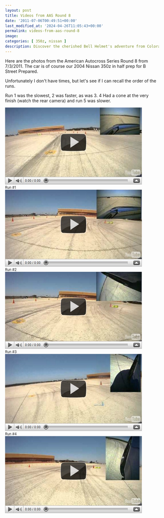 ```yaml
---
layout: post
title: Videos from AAS Round 8
date: '2011-07-06T00:49:51+00:00'
last_modified_at: '2024-04-26T11:05:43+00:00'
permalink: videos-from-aas-round-8
image:
categories: [ 350z, nissan ]
description: Discover the cherished Bell Helmet's adventure from Colorado to California, lost during a move, and its unexpected reunion with the owner.
---
```


Here are the photos from the American Autocross Series Round 8 from 7/3/2011. The car is of course our 2004 Nissan 350z in half prep for B Street Prepared.

Unfortunately I don't have times, but let's see if I can recall the order of the runs.

Run 1 was the slowest, 2 was faster, as was 3. 4 Had a cone at the very finish (watch the rear camera) and run 5 was slower.

<div style="padding-bottom: 0px; margin: 0px; padding-left: 0px; padding-right: 0px; display: inline; float: none; padding-top: 0px" id="scid:5737277B-5D6D-4f48-ABFC-DD9C333F4C5D:8477d17b-f384-4478-aeca-25daff4fc5c1" class="wlWriterEditableSmartContent"><div id="604b061d-43fe-481e-94d2-4f5d8f6dc450" style="margin: 0px; padding: 0px; display: inline;"><div><a href="https://www.youtube.com/watch?v=oaOHuYZOKVY&amp;feature=youtube_gdata_player" target="_new"><img src="/assets/images/PublishThumbnails/Windows-Live-Writer/aa8a8ef8fc27_1307B/video2a72ba20a731.jpg" style="border-style: none" galleryimg="no" onload="var downlevelDiv = document.getElementById('604b061d-43fe-481e-94d2-4f5d8f6dc450'); downlevelDiv.innerHTML = "&lt;div&gt;&lt;object width=\"448\" height=\"252\"&gt;&lt;param name=\"movie\" value=\"https://www.youtube.com/v/oaOHuYZOKVY?hl=en&amp;hd=1\"&gt;&lt;\/param&gt;&lt;embed src=\"https://www.youtube.com/v/oaOHuYZOKVY?hl=en&amp;hd=1\" type=\"application/x-shockwave-flash\" width=\"448\" height=\"252\"&gt;&lt;\/embed&gt;&lt;\/object&gt;&lt;\/div&gt;";" alt=""></a></div></div><div style="width:448px;clear:both;font-size:.8em">Run #1</div></div>  <div style="padding-bottom: 0px; margin: 0px; padding-left: 0px; padding-right: 0px; display: inline; float: none; padding-top: 0px" id="scid:5737277B-5D6D-4f48-ABFC-DD9C333F4C5D:842deec5-f6b1-491b-a78b-e0bf1009829e" class="wlWriterEditableSmartContent"><div id="bf52e879-c3d7-4885-946e-d0855a1dc8e2" style="margin: 0px; padding: 0px; display: inline;"><div><a href="https://www.youtube.com/watch?v=O34lVmvTsIo&amp;feature=youtube_gdata_player" target="_new"><img src="/assets/images/PublishThumbnails/Windows-Live-Writer/aa8a8ef8fc27_1307B/videof2bb73f35c7d.jpg" style="border-style: none" galleryimg="no" onload="var downlevelDiv = document.getElementById('bf52e879-c3d7-4885-946e-d0855a1dc8e2'); downlevelDiv.innerHTML = "&lt;div&gt;&lt;object width=\"448\" height=\"252\"&gt;&lt;param name=\"movie\" value=\"https://www.youtube.com/v/O34lVmvTsIo?hl=en&amp;hd=1\"&gt;&lt;\/param&gt;&lt;embed src=\"https://www.youtube.com/v/O34lVmvTsIo?hl=en&amp;hd=1\" type=\"application/x-shockwave-flash\" width=\"448\" height=\"252\"&gt;&lt;\/embed&gt;&lt;\/object&gt;&lt;\/div&gt;";" alt=""></a></div></div><div style="width:448px;clear:both;font-size:.8em">Run #2</div></div>  <div style="padding-bottom: 0px; margin: 0px; padding-left: 0px; padding-right: 0px; display: inline; float: none; padding-top: 0px" id="scid:5737277B-5D6D-4f48-ABFC-DD9C333F4C5D:2d657025-f6ea-4316-aa2c-795d4296de75" class="wlWriterEditableSmartContent"><div id="9a9a4e86-0e13-4342-8e57-3248eaa56eb9" style="margin: 0px; padding: 0px; display: inline;"><div><a href="https://www.youtube.com/watch?v=wfBU7Y8qr5c&amp;feature=youtube_gdata_player" target="_new"><img src="/assets/images/PublishThumbnails/Windows-Live-Writer/aa8a8ef8fc27_1307B/videof74ef842cd10.jpg" style="border-style: none" galleryimg="no" onload="var downlevelDiv = document.getElementById('9a9a4e86-0e13-4342-8e57-3248eaa56eb9'); downlevelDiv.innerHTML = "&lt;div&gt;&lt;object width=\"448\" height=\"252\"&gt;&lt;param name=\"movie\" value=\"https://www.youtube.com/v/wfBU7Y8qr5c?hl=en&amp;hd=1\"&gt;&lt;\/param&gt;&lt;embed src=\"https://www.youtube.com/v/wfBU7Y8qr5c?hl=en&amp;hd=1\" type=\"application/x-shockwave-flash\" width=\"448\" height=\"252\"&gt;&lt;\/embed&gt;&lt;\/object&gt;&lt;\/div&gt;";" alt=""></a></div></div><div style="width:448px;clear:both;font-size:.8em">Run #3</div></div>  <div style="padding-bottom: 0px; margin: 0px; padding-left: 0px; padding-right: 0px; display: inline; float: none; padding-top: 0px" id="scid:5737277B-5D6D-4f48-ABFC-DD9C333F4C5D:c92a19d8-c881-480b-a8be-61599ef4b6d1" class="wlWriterEditableSmartContent"><div id="4c6cc0a6-c41f-4da8-812e-0f32d467a122" style="margin: 0px; padding: 0px; display: inline;"><div><a href="https://www.youtube.com/watch?v=PUXzOpd_zNk&amp;feature=youtube_gdata_player" target="_new"><img src="/assets/images/PublishThumbnails/Windows-Live-Writer/aa8a8ef8fc27_1307B/videoeef81d4a713f.jpg" style="border-style: none" galleryimg="no" onload="var downlevelDiv = document.getElementById('4c6cc0a6-c41f-4da8-812e-0f32d467a122'); downlevelDiv.innerHTML = "&lt;div&gt;&lt;object width=\"448\" height=\"252\"&gt;&lt;param name=\"movie\" value=\"https://www.youtube.com/v/PUXzOpd_zNk?hl=en&amp;hd=1\"&gt;&lt;\/param&gt;&lt;embed src=\"https://www.youtube.com/v/PUXzOpd_zNk?hl=en&amp;hd=1\" type=\"application/x-shockwave-flash\" width=\"448\" height=\"252\"&gt;&lt;\/embed&gt;&lt;\/object&gt;&lt;\/div&gt;";" alt=""></a></div></div><div style="width:448px;clear:both;font-size:.8em">Run #4</div></div>  <div style="padding-bottom: 0px; margin: 0px; padding-left: 0px; padding-right: 0px; display: inline; float: none; padding-top: 0px" id="scid:5737277B-5D6D-4f48-ABFC-DD9C333F4C5D:4f4d81ec-553f-48b1-b487-c8068d48cb6d" class="wlWriterEditableSmartContent"><div id="e2fabe59-9342-4e4a-8f3d-4ad5a116f390" style="margin: 0px; padding: 0px; display: inline;"><div><a href="https://www.youtube.com/watch?v=8_3--W34ZxA&amp;feature=youtube_gdata_player" target="_new"><img src="/assets/images/PublishThumbnails/Windows-Live-Writer/aa8a8ef8fc27_1307B/video48f5a8bfcf8d.jpg" style="border-style: none" galleryimg="no" onload="var downlevelDiv = document.getElementById('e2fabe59-9342-4e4a-8f3d-4ad5a116f390'); downlevelDiv.innerHTML = "&lt;div&gt;&lt;object width=\"448\" height=\"252\"&gt;&lt;param name=\"movie\" value=\"https://www.youtube.com/v/8_3--W34ZxA?hl=en&amp;hd=1\"&gt;&lt;\/param&gt;&lt;embed src=\"https://www.youtube.com/v/8_3--W34ZxA?hl=en&amp;hd=1\" type=\"application/x-shockwave-flash\" width=\"448\" height=\"252\"&gt;&lt;\/embed&gt;&lt;\/object&gt;&lt;\/div&gt;";" alt=""></a></div></div></div>






